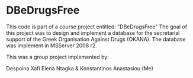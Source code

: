 DBeDrugsFree
============

This code is part of a course project entitled: "DBeDrugsFree"
The goal of this project was to design and implement a database for the secretarial support of the Greek Organisation Against Drugs (OKANA). The database was implement in MSServer 2008 r2.

This was a group project implemented by:

Despoina Xafi
Elena Ntagka &
Konstantinos Anastasiou (Me)




